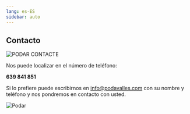 ```yaml
---
lang: es-ES
sidebar: auto
---
```


## Contacto

![PODAR CONTACTE](/img/thumb_MG_8736-1024x683_1024-1.jpeg)

Nos puede localizar en el número de teléfono:

**639 841 851**

Si lo prefiere puede escribirnos en [info@podavalles.com](mailto:info@podavalles.com) con su nombre y teléfono y nos pondremos en contacto con usted.

<img src="http://arboriculturavalles.com/wp-content/uploads/2018/ubicacio.jpg" alt="Podar" class="is-style-rounded">